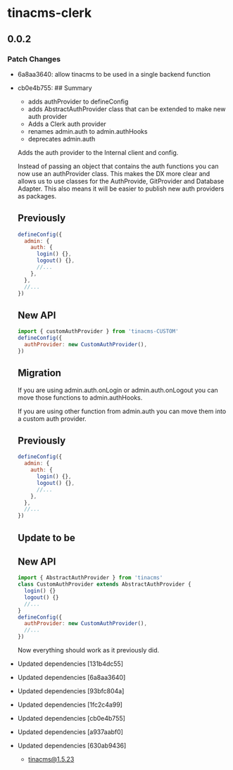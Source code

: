 # tinacms-clerk

## 0.0.2

### Patch Changes

- 6a8aa3640: allow tinacms to be used in a single backend function
- cb0e4b755: ## Summary

  - adds authProvider to defineConfig
  - adds AbstractAuthProvider class that can be extended to make new auth provider
  - Adds a Clerk auth provider
  - renames admin.auth to admin.authHooks
  - deprecates admin.auth

  Adds the auth provider to the Internal client and config.

  Instead of passing an object that contains the auth functions you can now use an authProvider class. This makes the DX more clear and allows us to use classes for the AuthProvide, GitProvider and Database Adapter. This also means it will be easier to publish new auth providers as packages.

  ## Previously

  ```js
  defineConfig({
    admin: {
      auth: {
        login() {},
        logout() {},
        //...
      },
    },
    //...
  })
  ```

  ## New API

  ```js
  import { customAuthProvider } from 'tinacms-CUSTOM'
  defineConfig({
    authProvider: new CustomAuthProvider(),
  })
  ```

  ## Migration

  If you are using admin.auth.onLogin or admin.auth.onLogout you can move those functions to admin.authHooks.

  If you are using other function from admin.auth you can move them into a custom auth provider.

  ## Previously

  ```js
  defineConfig({
    admin: {
      auth: {
        login() {},
        logout() {},
        //...
      },
    },
    //...
  })
  ```

  ## Update to be

  ## New API

  ```js
  import { AbstractAuthProvider } from 'tinacms'
  class CustomAuthProvider extends AbstractAuthProvider {
    login() {}
    logout() {}
    //...
  }
  defineConfig({
    authProvider: new CustomAuthProvider(),
    //...
  })
  ```

  Now everything should work as it previously did.

- Updated dependencies [131b4dc55]
- Updated dependencies [6a8aa3640]
- Updated dependencies [93bfc804a]
- Updated dependencies [1fc2c4a99]
- Updated dependencies [cb0e4b755]
- Updated dependencies [a937aabf0]
- Updated dependencies [630ab9436]
  - tinacms@1.5.23
